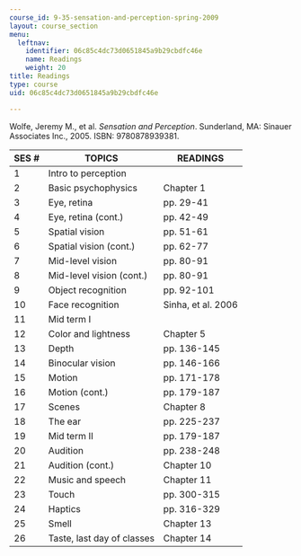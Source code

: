 ```yaml
---
course_id: 9-35-sensation-and-perception-spring-2009
layout: course_section
menu:
  leftnav:
    identifier: 06c85c4dc73d0651845a9b29cbdfc46e
    name: Readings
    weight: 20
title: Readings
type: course
uid: 06c85c4dc73d0651845a9b29cbdfc46e

---
```


Wolfe, Jeremy M., et al. _Sensation and Perception_. Sunderland, MA: Sinauer Associates Inc., 2005. ISBN: 9780878939381.

| SES # | TOPICS | READINGS |
| --- | --- | --- |
| 1 | Intro to perception | &nbsp; |
| 2 | Basic psychophysics | Chapter 1 |
| 3 | Eye, retina | pp. 29-41 |
| 4 | Eye, retina (cont.) | pp. 42-49 |
| 5 | Spatial vision | pp. 51-61 |
| 6 | Spatial vision (cont.) | pp. 62-77 |
| 7 | Mid-level vision | pp. 80-91 |
| 8 | Mid-level vision (cont.) | pp. 80-91 |
| 9 | Object recognition | pp. 92-101 |
| 10 | Face recognition | Sinha, et al. 2006 |
| 11 | Mid term I | &nbsp; |
| 12 | Color and lightness | Chapter 5 |
| 13 | Depth | pp. 136-145 |
| 14 | Binocular vision | pp. 146-166 |
| 15 | Motion | pp. 171-178 |
| 16 | Motion (cont.) | pp. 179-187 |
| 17 | Scenes | Chapter 8 |
| 18 | The ear | pp. 225-237 |
| 19 | Mid term II | pp. 179-187 |
| 20 | Audition | pp. 238-248 |
| 21 | Audition (cont.) | Chapter 10 |
| 22 | Music and speech | Chapter 11 |
| 23 | Touch | pp. 300-315 |
| 24 | Haptics | pp. 316-329 |
| 25 | Smell | Chapter 13 |
| 26 | Taste, last day of classes | Chapter 14
